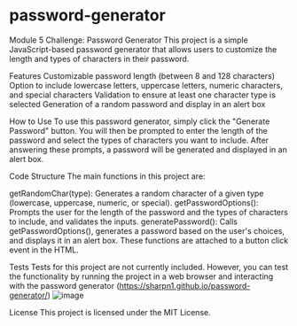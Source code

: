 # password-generator
Module 5 Challenge: Password Generator
This project is a simple JavaScript-based password generator that allows users to customize the length and types of characters in their password.

Features
Customizable password length (between 8 and 128 characters)
Option to include lowercase letters, uppercase letters, numeric characters, and special characters
Validation to ensure at least one character type is selected
Generation of a random password and display in an alert box

How to Use
To use this password generator, simply click the "Generate Password" button. You will then be prompted to enter the length of the password and select the types of characters you want to include. After answering these prompts, a password will be generated and displayed in an alert box.

Code Structure
The main functions in this project are:

getRandomChar(type): Generates a random character of a given type (lowercase, uppercase, numeric, or special).
getPasswordOptions(): Prompts the user for the length of the password and the types of characters to include, and validates the inputs.
generatePassword(): Calls getPasswordOptions(), generates a password based on the user's choices, and displays it in an alert box.
These functions are attached to a button click event in the HTML.

Tests
Tests for this project are not currently included. However, you can test the functionality by running the project in a web browser and interacting with the password generator (https://sharpn1.github.io/password-generator/)
![image](https://github.com/sharpn1/password-generator/assets/152098466/e59ed122-1aa7-4a80-9c41-e5d41e2a7056)

License
This project is licensed under the MIT License.
